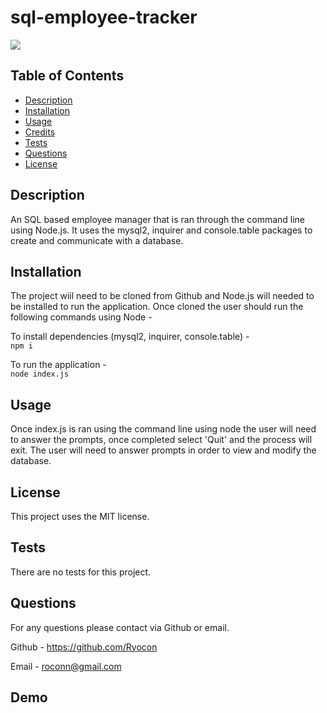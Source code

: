 # sql-employee-tracker

  <img src=https://img.shields.io/badge/License-MIT-orange.svg>

  ## Table of Contents
  - [Description](#description)
  - [Installation](#installation)
  - [Usage](#usage)
  - [Credits](#credits)
  - [Tests](#tests)
  - [Questions](#questions)
  - [License](#license)

  ## Description
  An SQL based employee manager that is ran through the command line using Node.js. It uses the mysql2, inquirer and console.table packages to create and communicate with a database.

  ## Installation
  The project wiil need to be cloned from Github and Node.js will needed to be installed to run the application. Once cloned the user should run the following commands using Node -

To install dependencies (mysql2, inquirer, console.table) - <br>
  ```npm i```

To run the application - <br>
```node index.js```

  ## Usage
  Once index.js is ran using the command line using node the user will need to answer the prompts, once completed select 'Quit' and the process will exit. The user will need to answer prompts in order to view and modify the database.

  ## License

  This project uses the MIT license.

  ## Tests
  There are no tests for this project.

  ## Questions
  For any questions please contact via Github or email.

  Github - https://github.com/Ryocon

  Email - roconn@gmail.com

  ## Demo

   